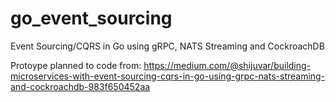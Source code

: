 # go_event_sourcing
Event Sourcing/CQRS in Go using gRPC, NATS Streaming and CockroachDB

Protoype planned to code from:
https://medium.com/@shijuvar/building-microservices-with-event-sourcing-cqrs-in-go-using-grpc-nats-streaming-and-cockroachdb-983f650452aa
